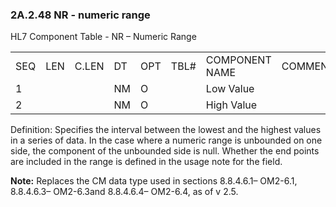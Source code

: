 ### 2A.2.48 NR - numeric range 

HL7 Component Table - NR – Numeric Range

|     |     |     |     |     |     |     |     |     |
| --- | --- | --- | --- | --- | --- | --- | --- | --- |
| SEQ | LEN | C.LEN | DT | OPT | TBL# | COMPONENT NAME | COMMENTS | SEC.REF. |
| 1 |  |  | NM | O |  | Low Value |  | 2A.2.47 |
| 2 |  |  | NM | O |  | High Value |  | 2A.2.47 |

Definition: Specifies the interval between the lowest and the highest values in a series of data. In the case where a numeric range is unbounded on one side, the component of the unbounded side is null. Whether the end points are included in the range is defined in the usage note for the field.

**Note:** Replaces the CM data type used in sections 8.8.4.6.1– OM2-6.1, 8.8.4.6.3– OM2-6.3and 8.8.4.6.4– OM2-6.4, as of v 2.5.
